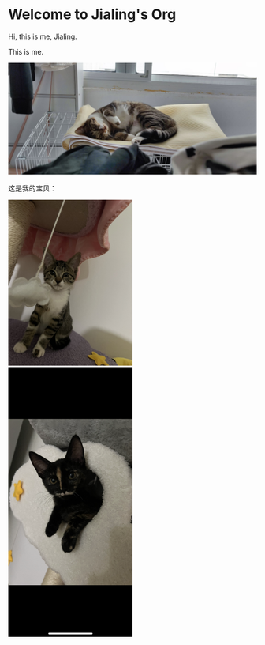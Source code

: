# Welcome to Jialing's Org

Hi, this is me, Jialing.

This is me.

![me](assets/me.png)


这是我的宝贝：

<img src="./assets/flower.png" alt="cat-flower" width="50%" />

<img src="./assets/black.png" alt="cat-black" width="50%" />

